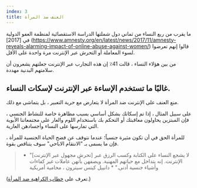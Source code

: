 ```yaml
---
index: 3
title: العنف ضد المرأة
---
```

ما يقرب من ربع النساء من ثماني دول شملتها الدراسة الاستقصائية لمنظمة العفو الدولية في [2017] (https://www.amnesty.org/en/latest/news/2017/11/amnesty-reveals-alarming-impact-of-online-abuse-against-women/) قالوا إنهم تعرضوا لسوء المعاملة أو التحرش عبر الإنترنت مرة واحدة على الأقل.

من بين هؤلاء النساء ، قالت 41٪ إن هذه التجارب عبر الإنترنت جعلتهم يشعرون أن سلامتهم البدنية مهددة.

## غالبًا ما تستخدم الإساءة عبر الإنترنت لإسكات النساء.

منع العنف على الإنترنت ضد المرأة لا يتعارض مع حرية التعبير ، بل يتماشى مع ذلك.

على سبيل المثال ، إذا تم إسكاتك بشكل أساسي بسبب مظاهرة خاصة للنشاط الجنسي ، فإن المبتزين يحاولون معاقبتك أو التحكم بك باستخدام اللوم والعار على مجتمعاتنا الأبوية التي تمارسها على النساء وأجسادهن العارية.

للمرأة الحق في أن تكون مثيرة جنسياً؛ عندما نتوقف عن فضح الحياة الجنسية للمرأة ، فإن ما يسمى بـ "الانتقام الاباحي" سوف يتناقص بقوة.

> * "[تحرش مجهول عبر الإنترنت] لا يشجع النساء على الكتابة وكسب الرزق عبر الإنترنت. إنه يتداخل مع حياتهم المهنية. ويصفهن بأنهن عاملات غير كفاءات وأشياء جنسية أدنى." * دانييل كيتس سيترون ، محامية أمريكية

(تعرف على [خطاب الكراهية ضد المرأة](umbrella://communications/online-abuse/advanced/s_hate-speech-against-women.md).)